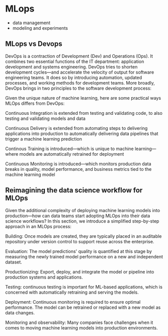 # MLops
* data management
* modeling and experiments

## MLops vs Devops

DevOps is a contraction of Development (Dev) and Operations (Ops). It combines two essential functions of the IT department: application development and systems engineering.  DevOps tries to shorten development cycles—and accelerate the velocity of output for software engineering teams. It does so by introducing automation, updated processes, and working methods for development teams. More broadly, DevOps brings in two principles to the software development process:

Given the unique nature of machine learning, here are some practical ways MLOps differs from DevOps: 

Continuous Integration is extended from testing and validating code, to also testing and validating models and data

Continuous Delivery is extended from automating steps to delivering applications into production to automatically delivering data pipelines that trigger a machine learning prediction

Continous Training is introduced—which is unique to machine learning—where models are automatically retrained for deployment

Continuous Monitoring is introduced—which monitors production data breaks in quality, model performance, and business metrics tied to the machine learning model


## Reimagining the data science workflow for MLOps

Given the additional complexity of deploying machine learning models into production—how can data teams start adopting MLOps into their data science workflows? In this section, we introduce a simplified step-by-step approach in an MLOps process:   

Building: Once models are created, they are typically placed in an auditable repository under version control to support reuse across the enterprise.

Evaluation: The model predictions' quality is quantified at this stage by measuring the newly trained model performance on a new and independent dataset.

Productionizing: Export, deploy, and integrate the model or pipeline into production systems and applications.

Testing: continuous testing is important for ML-based applications, which is concerned with automatically retraining and serving the models.

Deployment: Continuous monitoring is required to ensure optimal performance. The model can be retrained or replaced with a new model as data changes.

Monitoring and observability: Many companies face challenges when it comes to moving machine learning models into production environments.
